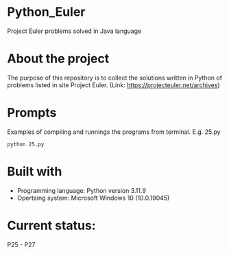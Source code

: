 # Python_Euler
Project Euler problems solved in Java language

# About the project
The purpose of this repository is to collect the solutions written in Python of problems listed in site Project Euler. (Link: https://projecteuler.net/archives)


# Prompts
Examples of compiling and runnings the programs from terminal. E.g. 25.py

```
python 25.py
```

# Built with
- Programming language: Python version 3.11.9
- Opertaing system: Microsoft Windows 10 (10.0.19045)

# Current status:
P25 - P27



